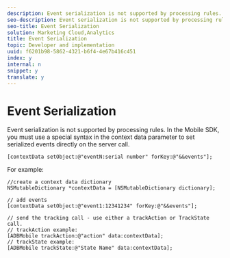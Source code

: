 ```yaml
---
description: Event serialization is not supported by processing rules. In the Mobile SDK, you must use a special syntax in the context data parameter to set serialized events directly on the server call.
seo-description: Event serialization is not supported by processing rules. In the Mobile SDK, you must use a special syntax in the context data parameter to set serialized events directly on the server call.
seo-title: Event Serialization
solution: Marketing Cloud,Analytics
title: Event Serialization
topic: Developer and implementation
uuid: f6201b98-5862-4321-b6f4-4e67b416c451
index: y
internal: n
snippet: y
translate: y
---
```


# Event Serialization

Event serialization is not supported by processing rules. In the Mobile SDK, you must use a special syntax in the context data parameter to set serialized events directly on the server call.

```
[contextData setObject:@"eventN:serial number" forKey:@"&&events"];
```

For example:

```
//create a context data dictionary 
NSMutableDictionary *contextData = [NSMutableDictionary dictionary]; 
 
// add events 
[contextData setObject:@"event1:12341234" forKey:@"&&events"]; 
 
// send the tracking call - use either a trackAction or TrackState call. 
// trackAction example: 
[ADBMobile trackAction:@"action" data:contextData]; 
// trackState example: 
[ADBMobile trackState:@"State Name" data:contextData]; 

```

